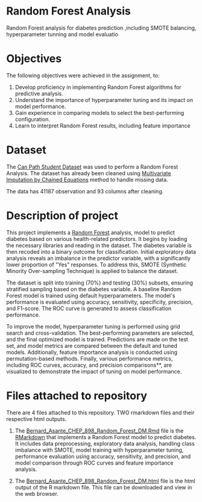 # Random Forest Analysis

Random Forest analysis for diabetes prediction ,including SMOTE balancing, hyperparameter tunning and model evaluatio

# Objectives 

The following objectives were achieved in the assignment, to:

1. Develop proficiency in implementing Random Forest algorithms for predictive analysis.
2. Understand the importance of hyperparameter tuning and its impact on model performance.
3. Gain experience in comparing models to select the best-performing configuration.
4. Learn to interpret Random Forest results, including feature importance



# Dataset

The [Can Path Student Dataset](https://canpath.ca/student-dataset/) was used  to perform a Random Forest Analysis. The dataset has already been cleaned using [Multivariate Imputation by Chained Equations](https://www.rdocumentation.org/packages/mice/versions/3.17.0/topics/mice) method to handle missing data. 

The data has 41187 observation and 93 columns after cleaning. 


# Description of project 

This project implements a [Random Forest](https://parsnip.tidymodels.org/reference/rand_forest.html) analysis, model to predict diabetes based on various health-related predictors. It begins by loading the necessary libraries and reading in the dataset. The diabetes variable is then recoded into a binary outcome for classification. Initial exploratory data analysis reveals an imbalance in the predictor variable, with a significantly lower proportion of "Yes" responses. To address this, SMOTE (Synthetic Minority Over-sampling Technique) is applied to balance the dataset.

The dataset is split into training (70%) and testing (30%) subsets, ensuring stratified sampling based on the diabetes variable. A baseline Random Forest model is trained using default hyperparameters. The model's performance is evaluated using accuracy, sensitivity, specificity, precision, and F1-score. The ROC curve is generated to assess classification performance.

To improve the model, hyperparameter tuning is performed using grid search and cross-validation. The best-performing parameters are selected, and the final optimized model is trained. Predictions are made on the test set, and model metrics are compared between the default and tuned models. Additionally, feature importance analysis is conducted using permutation-based methods. Finally, various performance metrics, including ROC curves, accuracy, and precision comparisons**, are visualized to demonstrate the impact of tuning on model performance.


# Files attached to repository

There are 4 files attached to this repository. TWO rmarkdown files and their respective html outputs.

1.  The [Bernard_Asante_CHEP_898_Random_Forest_DM.Rmd](https://github.com/Bernard-AI4PH/Random_Forest_Analysis/blob/main/Bernard_Asante_CHEP_898_Random_Forest_DM.Rmd) file is the [RMarkdown](https://rmarkdown.rstudio.com/) that implements a Random Forest model to predict diabetes. It includes data preprocessing, exploratory data analysis, handling class imbalance with SMOTE, model training with hyperparameter tuning, performance evaluation using accuracy, sensitivity, and precision, and model comparison through ROC curves and feature importance analysis.


2. The [Bernard_Asante_CHEP_898_Random_Forest_DM.html](https://github.com/Bernard-AI4PH/Random_Forest_Analysis/blob/main/Bernard_Asante_CHEP_898_Random_Forest_DM.html) file is the html output of the R markdown file. This file can be downloaded and view in the web browser. 
